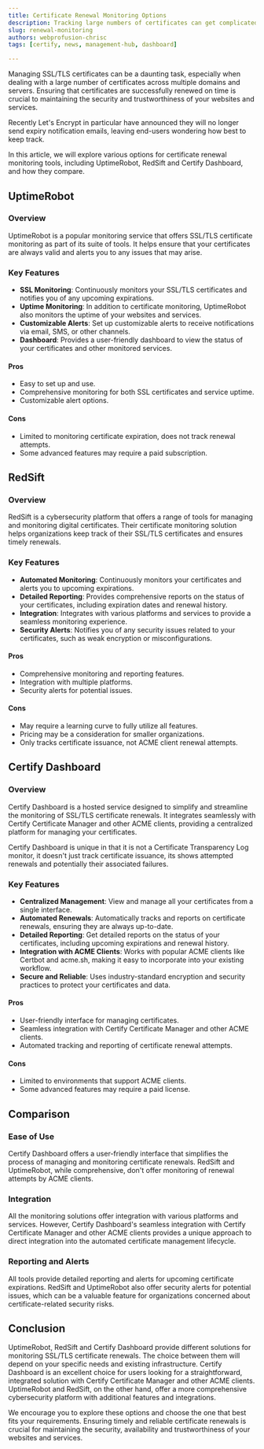 ```yaml
---
title: Certificate Renewal Monitoring Options
description: Tracking large numbers of certificates can get complicated. Learn about the various options available.
slug: renewal-monitoring
authors: webprofusion-chrisc
tags: [certify, news, management-hub, dashboard]

---
```


Managing SSL/TLS certificates can be a daunting task, especially when dealing with a large number of certificates across multiple domains and servers. Ensuring that certificates are successfully renewed on time is crucial to maintaining the security and trustworthiness of your websites and services. 

Recently Let's Encrypt in particular have announced they will no longer send expiry notification emails, leaving end-users wondering how best to keep track.

In this article, we will explore various options for certificate renewal monitoring tools, including UptimeRobot, RedSift and Certify Dashboard, and how they compare.

<!-- truncate -->

## UptimeRobot

### Overview
UptimeRobot is a popular monitoring service that offers SSL/TLS certificate monitoring as part of its suite of tools. It helps ensure that your certificates are always valid and alerts you to any issues that may arise.

### Key Features
- **SSL Monitoring**: Continuously monitors your SSL/TLS certificates and notifies you of any upcoming expirations.
- **Uptime Monitoring**: In addition to certificate monitoring, UptimeRobot also monitors the uptime of your websites and services.
- **Customizable Alerts**: Set up customizable alerts to receive notifications via email, SMS, or other channels.
- **Dashboard**: Provides a user-friendly dashboard to view the status of your certificates and other monitored services.

#### Pros
- Easy to set up and use.
- Comprehensive monitoring for both SSL certificates and service uptime.
- Customizable alert options.

#### Cons
- Limited to monitoring certificate expiration, does not track renewal attempts.
- Some advanced features may require a paid subscription.

## RedSift

### Overview
RedSift is a cybersecurity platform that offers a range of tools for managing and monitoring digital certificates. Their certificate monitoring solution helps organizations keep track of their SSL/TLS certificates and ensures timely renewals.

### Key Features
- **Automated Monitoring**: Continuously monitors your certificates and alerts you to upcoming expirations.
- **Detailed Reporting**: Provides comprehensive reports on the status of your certificates, including expiration dates and renewal history.
- **Integration**: Integrates with various platforms and services to provide a seamless monitoring experience.
- **Security Alerts**: Notifies you of any security issues related to your certificates, such as weak encryption or misconfigurations.

#### Pros
- Comprehensive monitoring and reporting features.
- Integration with multiple platforms.
- Security alerts for potential issues.

#### Cons
- May require a learning curve to fully utilize all features.
- Pricing may be a consideration for smaller organizations.
- Only tracks certificate issuance, not ACME client renewal attempts.

## Certify Dashboard

### Overview
Certify Dashboard is a hosted service designed to simplify and streamline the monitoring of SSL/TLS certificate renewals. It integrates seamlessly with Certify Certificate Manager and other ACME clients, providing a centralized platform for managing your certificates. 

Certify Dashboard is unique in that it is not a Certificate Transparency Log monitor, it doesn't just track certificate issuance, its shows attempted renewals and potentially their associated failures.

### Key Features
- **Centralized Management**: View and manage all your certificates from a single interface.
- **Automated Renewals**: Automatically tracks and reports on certificate renewals, ensuring they are always up-to-date.
- **Detailed Reporting**: Get detailed reports on the status of your certificates, including upcoming expirations and renewal history.
- **Integration with ACME Clients**: Works with popular ACME clients like Certbot and acme.sh, making it easy to incorporate into your existing workflow.
- **Secure and Reliable**: Uses industry-standard encryption and security practices to protect your certificates and data.

#### Pros
- User-friendly interface for managing certificates.
- Seamless integration with Certify Certificate Manager and other ACME clients.
- Automated tracking and reporting of certificate renewal attempts.

#### Cons
- Limited to environments that support ACME clients.
- Some advanced features may require a paid license.

## Comparison

### Ease of Use
Certify Dashboard offers a user-friendly interface that simplifies the process of managing and monitoring certificate renewals. RedSift and UptimeRobot, while comprehensive, don't offer monitoring of renewal attempts by ACME clients.

### Integration
All the monitoring solutions offer integration with various platforms and services. However, Certify Dashboard's seamless integration with Certify Certificate Manager and other ACME clients provides a unique approach to direct integration into the automated certificate management lifecycle.

### Reporting and Alerts
All tools provide detailed reporting and alerts for upcoming certificate expirations. RedSift and UptimeRobot also offer security alerts for potential issues, which can be a valuable feature for organizations concerned about certificate-related security risks.

## Conclusion

UptimeRobot, RedSift and Certify Dashboard provide different solutions for monitoring SSL/TLS certificate renewals. The choice between them will depend on your specific needs and existing infrastructure. Certify Dashboard is an excellent choice for users looking for a straightforward, integrated solution with Certify Certificate Manager and other ACME clients. UptimeRobot and RedSift, on the other hand, offer a more comprehensive cybersecurity platform with additional features and integrations.

We encourage you to explore these options and choose the one that best fits your requirements. Ensuring timely and reliable certificate renewals is crucial for maintaining the security, availability and trustworthiness of your websites and services.